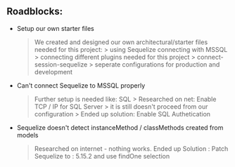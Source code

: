 ## Roadblocks:
- Setup our own starter files 
	> We created and designed our own architectural/starter files needed for this project:
		> using Sequelize connecting with MSSQL
		> connecting different plugins needed for this project
			> connect-session-sequelize
		> seperate configurations for production and development

- Can't connect Sequelize to MSSQL properly
	> Further setup is needed like: SQL 
		> Researched on net: Enable TCP / IP for SQL Server
			> it is still doesn't proceed from our configuration
		> Ended up solution: Enable SQL Authetication

- Sequelize doesn't detect instanceMethod / classMethods created from models
	> Researched on internet - nothing works.
	> Ended up Solution : Patch Sequelize to : 5.15.2 and use findOne selection